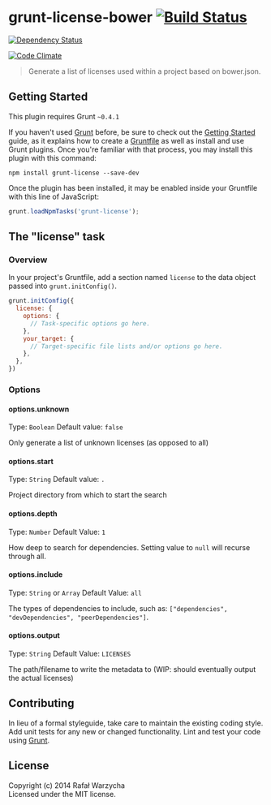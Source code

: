# grunt-license-bower [![Build Status](https://secure.travis-ci.org/senssei/grunt-license-bower.png?branch=master)](http://travis-ci.org/senssei/grunt-license-bower)

[![Dependency Status](https://gemnasium.com/senssei/grunt-license-bower.svg)](https://gemnasium.com/senssei/grunt-license-bower) 

[![Code Climate](https://codeclimate.com/github/senssei/grunt-license-bower.png)](https://codeclimate.com/github/senssei/grunt-license-bower)


> Generate a list of licenses used within a project based on bower.json.


## Getting Started
This plugin requires Grunt `~0.4.1`

If you haven't used [Grunt](http://gruntjs.com/) before, be sure to check out the [Getting Started](http://gruntjs.com/getting-started) guide, as it explains how to create a [Gruntfile](http://gruntjs.com/sample-gruntfile) as well as install and use Grunt plugins. Once you're familiar with that process, you may install this plugin with this command:

```shell
npm install grunt-license --save-dev
```

Once the plugin has been installed, it may be enabled inside your Gruntfile with this line of JavaScript:

```js
grunt.loadNpmTasks('grunt-license');
```

## The "license" task

### Overview
In your project's Gruntfile, add a section named `license` to the data object passed into `grunt.initConfig()`.

```js
grunt.initConfig({
  license: {
    options: {
      // Task-specific options go here.
    },
    your_target: {
      // Target-specific file lists and/or options go here.
    },
  },
})
```

### Options

#### options.unknown
Type: `Boolean`
Default value: `false`

Only generate a list of unknown licenses (as opposed to all)

#### options.start
Type: `String`
Default value: `.`

Project directory from which to start the search

#### options.depth
Type: `Number`
Default Value: `1`

How deep to search for dependencies.  Setting value to `null` will recurse through all.

#### options.include
Type: `String` or `Array`
Default Value: `all`

The types of dependencies to include, such as: `["dependencies", "devDependencies", "peerDependencies"]`.

#### options.output
Type: `String`
Default Value: `LICENSES`

The path/filename to write the metadata to (WIP: should eventually output the actual licenses)

## Contributing
In lieu of a formal styleguide, take care to maintain the existing coding style. Add unit tests for any new or changed functionality. Lint and test your code using [Grunt](http://gruntjs.com/).

## License

Copyright (c) 2014 Rafał Warzycha  
Licensed under the MIT license.
